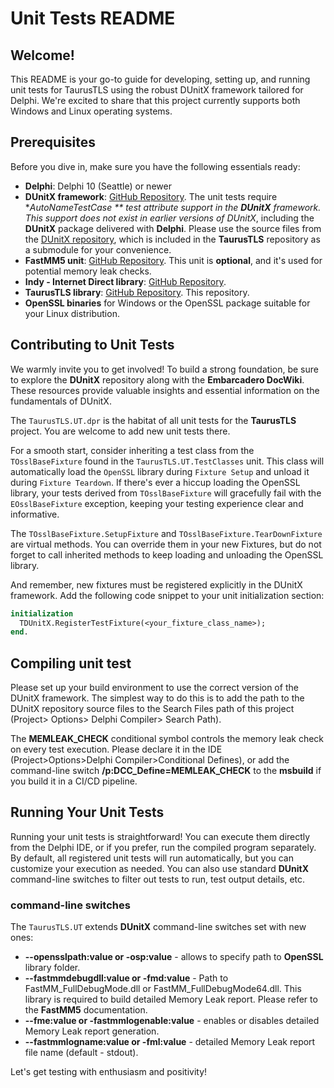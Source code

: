 # Unit Tests README

## Welcome!

This README is your go-to guide for developing, setting up, and running unit tests for TaurusTLS using the robust DUnitX framework tailored for Delphi. We're excited to share that this project currently supports both Windows and Linux operating systems.

## Prerequisites

Before you dive in, make sure you have the following essentials ready:

- **Delphi**: Delphi 10 (Seattle) or newer
- **DUnitX framework**: [GitHub Repository](https://github.com/VSoftTechnologies/DUnitX).
The unit tests require **AutoNameTestCase ** test attribute support in the **DUnitX** framework. This support does not exist in earlier versions of *DUnitX**, including the **DUnitX** package delivered with **Delphi**. Please use the source files from the [DUnitX repository](https://github.com/VSoftTechnologies/DUnitX.git), which is included in the **TaurusTLS** repository as a submodule for your convenience.
- **FastMM5 unit**: [GitHub Repository](https://github.com/pleriche/FastMM5). This unit is __optional__, and it's used for potential memory leak checks.
- **Indy - Internet Direct library**: [GitHub Repository](https://github.com/IndySockets/Indy).
- **TaurusTLS library**: [GitHub Repository](https://github.com/JPeterMugaas/TaurusTLS). This repository.
- **OpenSSL binaries** for Windows or the OpenSSL package suitable for your Linux distribution.

## Contributing to Unit Tests

We warmly invite you to get involved! To build a strong foundation, be sure to explore the **DUnitX** repository along with the **Embarcadero DocWiki**. These resources provide valuable insights and essential information on the fundamentals of DUnitX.

The `TaurusTLS.UT.dpr` is the habitat of all unit tests for the **TaurusTLS**  project. You are welcome to add new unit tests there.

For a smooth start, consider inheriting a test class from the `TOsslBaseFixture` found in the `TaurusTLS.UT.TestClasses` unit. This class will automatically load the `OpenSSL` library during `Fixture Setup` and unload it during `Fixture Teardown`. If there's ever a hiccup loading the OpenSSL library, your tests derived from `TOsslBaseFixture` will gracefully fail with the `EOsslBaseFixture` exception, keeping your testing experience clear and informative.

The `TOsslBaseFixture.SetupFixture` and `TOsslBaseFixture.TearDownFixture` are virtual methods. You can override them in your new Fixtures, but do not forget to call inherited methods to keep loading and unloading the OpenSSL library.

And remember, new fixtures must be registered explicitly in the DUnitX framework. Add the following code snippet to your unit initialization section:

```pascal
initialization
  TDUnitX.RegisterTestFixture(<your_fixture_class_name>);
end.
```
## Compiling unit test
Please set up your build environment to use the correct version of the DUnitX framework. The simplest way to do this is to add the path to the DUnitX repository source files to the Search Files path of this project (Project> Options> Delphi Compiler> Search Path).

The **MEMLEAK_CHECK** conditional symbol controls the memory leak check on every test execution. Please declare it in the IDE (Project>Options>Delphi Compiler>Conditional Defines), or add the command-line switch **/p:DCC_Define=MEMLEAK_CHECK** to the **msbuild** if you build it in a CI/CD pipeline.

## Running Your Unit Tests

Running your unit tests is straightforward! You can execute them directly from the Delphi IDE, or if you prefer, run the compiled program separately. By default, all registered unit tests will run automatically, but you can customize your execution as needed. You can also use standard **DUnitX** command-line switches to filter out tests to run, test output details, etc.

### command-line switches
The `TaurusTLS.UT` extends **DUnitX** command-line switches set with new ones:
- **--opensslpath:value or -osp:value** - allows to specify path to **OpenSSL** library folder.
- **--fastmmdebugdll:value or -fmd:value** - Path to FastMM_FullDebugMode.dll or FastMM_FullDebugMode64.dll. This library is required to build detailed Memory Leak report. Please refer to the **FastMM5** documentation.
- **--fme:value or -fastmmlogenable:value** - enables or disables detailed Memory Leak report generation.
- **--fastmmlogname:value or -fml:value** - detailed Memory Leak report file name (default - stdout).

Let's get testing with enthusiasm and positivity!

